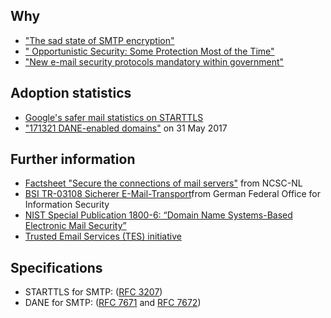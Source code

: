 ## Why
* ["The sad state of SMTP encryption"](https://blog.filippo.io/the-sad-state-of-smtp-encryption/)
* [" Opportunistic Security: Some Protection Most of the Time"](https://tools.ietf.org/html/rfc7435)
* ["New e-mail security protocols mandatory within government"](https://www.sidnlabs.nl/a/weblog/new-e-mail-security-protocols-mandatory-within-government?language_id=2)

## Adoption statistics
* [Google's safer mail statistics on STARTTLS](https://www.google.com/transparencyreport/saferemail/?hl=en)
* ["171321 DANE-enabled domains"](https://mail.sys4.de/pipermail/dane-users/2017-June/000412.html) on 31 May 2017

## Further information
* [Factsheet "Secure the connections of mail servers"](https://www.ncsc.nl/english/current-topics/factsheets/factsheet-secure-the-connections-of-mail-servers.html) from NCSC-NL
* [BSI TR-03108 Sicherer E-Mail-Transport](https://www.bsi.bund.de/DE/Publikationen/TechnischeRichtlinien/tr03108/index_htm.html)from German Federal Office for Information Security
* [NIST Special Publication 1800-6: “Domain Name Systems-Based Electronic Mail Security”](https://nccoe.nist.gov/projects/building-blocks/secured-email)
* [Trusted Email Services (TES) initiative](https://tesmail.org/)

## Specifications
* STARTTLS for SMTP: ([RFC 3207]((https://tools.ietf.org/html/rfc3207) ))
* DANE for SMTP: ([RFC 7671](https://tools.ietf.org/html/rfc7672) and [RFC 7672](https://tools.ietf.org/html/rfc7672))
